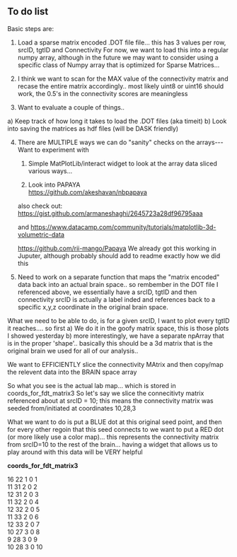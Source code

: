 ## To do list
Basic steps are:

1)  Load a sparse matrix encoded .DOT file file...  this has 3 values per row,  srcID, tgtID and Connectivity
For now, we want to load this into a regular numpy array, although in the future we may want to consider using 
a specific class of Numpy array that is optimized for Sparse Matrices...

2)  I think we want to scan for the MAX value of the connectivity matrix and recase the entire matrix accordingly.. most
likely uint8 or uint16 should work, the 0.5's in the connectivity scores are meaningless


3)  Want to evaluate a couple of things..

   a) Keep track of how long it takes to load the .DOT files  (aka timeit)
   b) Look into saving the matrices as hdf files (will be DASK friendly)
   
4)  There are MULTIPLE ways we can do "sanity" checks on the arrays--- 
   Want to experiment with
      1) Simple MatPlotLib/interact widget to look at the array data sliced various ways...
      
      2)  Look into PAPAYA  
      https://github.com/akeshavan/nbpapaya
      
      also check out:
      https://gist.github.com/armaneshaghi/2645723a28df96795aaa
      
      and 
      https://www.datacamp.com/community/tutorials/matplotlib-3d-volumetric-data
      
      https://github.com/rii-mango/Papaya   We already got this working in Juputer, although probably should add to readme
      exactly how we did this
      
      
5)  Need to work on a separate function that maps the "matrix encoded" data back into an actual brain space.. so
rembember in the DOT file I referenced above, we essentially have a srcID, tgtID and then connectivity
srcID is actually a label inded and references back to a specific x,y,z coordinate in the original brain space.

What we need to be able to do, is for a given srcID, I want to plot every tgtID it reaches.... so first
  a) We do it in the goofy matrix space, this is those plots I showed yesterday
  b) more interestingly, we have a separate npArray that is in the proper 'shape'.. basically this should be a 3d matrix that 
  is the original brain we used for all of our analysis..
  
  We want to EFFICIENTLY slice the connectivity MAtrix and then copy/map the relevent data into the BRAIN space array
  
  
  So what you see is the actual lab map... which is stored in coords_for_fdt_matrix3   So let's say we slice the connecitivty matrix referenced about at srcID = 10;  this means the connectivity matrix was seeded from/initiated at coordinates 10,28,3 
  
  What we want to do is put a BLUE dot at this original seed point, and then for every other regoin that this seed connects to we want to put a RED dot (or more likely use a color map)...  this represents the connectivity matrix from srcID=10 to the rest of the brain... having a widget that allows us to play around with this data will be VERY helpful
  
<b>coords_for_fdt_matrix3  </b>
  
16  22  1  0  1  
11  31  2  0  2  
12  31  2  0  3  
11  32  2  0  4  
12  32  2  0  5  
11  33  2  0  6  
12  33  2  0  7  
10  27  3  0  8  
9  28  3  0  9  
10  28  3  0  10  


   
